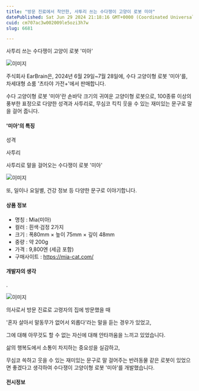 ```yaml
---
title: "방문 진료에서 착안한, 사투리 쓰는 수다쟁이 고양이 로봇 미아"
datePublished: Sat Jun 29 2024 21:18:16 GMT+0000 (Coordinated Universal Time)
cuid: cm707ac3w002009le5ozi3h7w
slug: 6681

---
```



사투리 쓰는 수다쟁이 고양이 로봇 '미아'

![이미지](https://cdn.hashnode.com/res/hashnode/image/upload/v1739261318925/9f225792-57fa-4336-8635-e78748e3859c.png)

주식회사 EarBrain은, 2024년 6월 29일~7월 28일에, 수다 고양이형 로봇 '미아'를, 차세대형 쇼룸 '츠타야 가전+'에서 판매합니다.

수다 고양이형 로봇 '미아'란 손바닥 크기의 귀여운 고양이형 로봇으로, 100종류 이상의 풍부한 표정으로 다양한 성격과 사투리로, 무심코 킥킥 웃을 수 있는 재미있는 문구로 말을 걸어 줍니다.

#### '미아'의 특징

성격

사투리

사투리로 말을 걸어오는 수다쟁이 로봇 '미아'

![이미지](https://cdn.hashnode.com/res/hashnode/image/upload/v1739261321580/da304d2d-e4f0-40ba-8dac-d529d0fc850b.png)

또, 일이나 요일별, 건강 정보 등 다양한 문구로 이야기합니다.

#### 상품 정보

- 명칭 : Mia(미아)
- 컬러 : 흰색·검정 2가지
- 크기 : 폭80mm × 높이 75mm × 깊이 48mm
- 중량 : 약 200g
- 가격 : 9,800엔 (세금 포함)
- 구매사이트 : https://mia-cat.com/

#### 개발자의 생각

.

![이미지](https://cdn.hashnode.com/res/hashnode/image/upload/v1739261324266/a16f332f-dc5b-4cd3-b4da-63c31783e147.png)

의사로서 방문 진료로 고령자의 집에 방문했을 때

'혼자 살아서 말동무가 없어서 외롭다'라는 말을 듣는 경우가 있었고,

그에 대해 아무것도 할 수 없는 자신에 대해 안타까움을 느끼고 있었습니다.

삶의 행복도에서 소통이 차지하는 중요성을 실감하고,

무심코 쓱하고 웃을 수 있는 재미있는 문구로 말 걸어주는 반려동물 같은 로봇이 있었으면 좋겠다고 생각하여 수다쟁이 고양이형 로봇 '미아'를 개발했습니다.

#### 전시정보